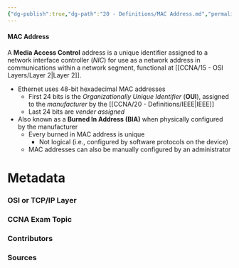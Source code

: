 ```yaml
---
{"dg-publish":true,"dg-path":"20 - Definitions/MAC Address.md","permalink":"/20-definitions/mac-address/","tags":["defs_ccna"]}
---
```


#### MAC Address
A **Media Access Control** address is a unique identifier assigned to a network interface controller (*NIC*) for use as a network address in communications within a network segment, functional at [[CCNA/15 - OSI Layers/Layer 2\|Layer 2]].
- Ethernet uses 48-bit hexadecimal MAC addresses
	- First 24 bits is the *Organizationally Unique Identifier* (**OUI**), assigned to the *manufacturer* by the [[CCNA/20 - Definitions/IEEE\|IEEE]]
	- Last 24 bits are *vender assigned*
- Also known as a **Burned In Address (BIA)** when physically configured by the manufacturer
	- Every burned in MAC address is unique
		- Not logical (i.e., configured by software protocols on the device)
	- MAC addresses can also be manually configured by an administrator


# Metadata
### OSI or TCP/IP Layer

### CCNA Exam Topic

### Contributors

### Sources
